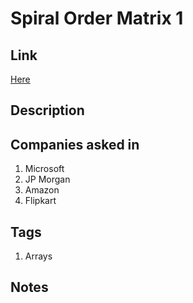 # Spiral Order Matrix 1

## Link

[Here](https://www.interviewbit.com/problems/spiral-order-matrix-i)

## Description

## Companies asked in

1. Microsoft
1. JP Morgan
1. Amazon
1. Flipkart

## Tags

1. Arrays

## Notes